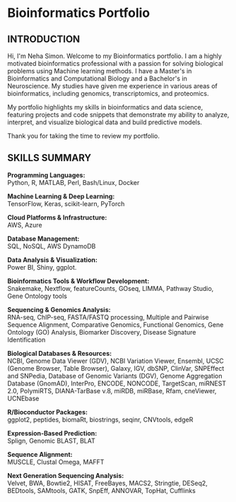 # Bioinformatics Portfolio

## INTRODUCTION
Hi, I'm Neha Simon. Welcome to my Bioinformatics portfolio. I am a highly motivated bioinformatics professional with a passion for solving  biological problems using Machine learning methods. I have a Master's in Bioinformatics and Computational Biology and a Bachelor's in Neuroscience. My studies have given me experience in various areas of bioinformatics, including genomics, transcriptomics, and proteomics.

My portfolio highlights my skills in bioinformatics and data science, featuring projects and code snippets that demonstrate my ability to analyze, interpret, and visualize biological data and build predictive models.  

Thank you for taking the time to review my portfolio.

## SKILLS SUMMARY
**Programming Languages:**  
Python, R, MATLAB, Perl, Bash/Linux, Docker

**Machine Learning & Deep Learning:**  
TensorFlow, Keras, scikit-learn, PyTorch

**Cloud Platforms & Infrastructure:**  
AWS, Azure

**Database Management:**  
SQL, NoSQL, AWS DynamoDB

**Data Analysis & Visualization:**  
Power BI, Shiny, ggplot.

**Bioinformatics Tools & Workflow Development:**  
Snakemake, Nextflow, featureCounts, GOseq, LIMMA, Pathway Studio, Gene Ontology tools

**Sequencing & Genomics Analysis:**  
RNA-seq, ChIP-seq, FASTA/FASTQ processing, Multiple and Pairwise Sequence Alignment, Comparative Genomics, Functional Genomics, Gene Ontology (GO) Analysis, Biomarker Discovery, Disease Signature Identification

**Biological Databases & Resources:**  
NCBI, Genome Data Viewer (GDV), NCBI Variation Viewer, Ensembl, UCSC (Genome Browser, Table Browser), Galaxy, IGV, dbSNP, ClinVar, SNPEffect and SNPedia, Database of Genomic Variants (DGV), Genome Aggregation Database (GnomAD), InterPro, ENCODE, NONCODE, TargetScan, miRNEST 2.0, PolymiRTS, DIANA-TarBase v.8, miRDB, miRBase, Rfam, cneViewer, UCNEbase

**R/Bioconductor Packages:**  
ggplot2, peptides, biomaRt, biostrings, seqinr, CNVtools, edgeR

**Expression-Based Prediction:**  
Splign, Genomic BLAST, BLAT

**Sequence Alignment:**  
MUSCLE, Clustal Omega, MAFFT

**Next Generation Sequencing Analysis:**  
Velvet, BWA, Bowtie2, HISAT, FreeBayes, MACS2, Stringtie, DESeq2, BEDtools, SAMtools, GATK, SnpEff, ANNOVAR, TopHat, Cufflinks

